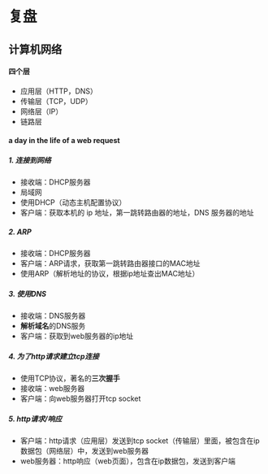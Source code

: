 # 复盘
## 计算机网络
#### 四个层
- 应用层（HTTP，DNS）
- 传输层（TCP，UDP）
- 网络层（IP）
- 链路层
#### a day in the life of a web request
##### 1. 连接到网络
- 接收端：DHCP服务器
- 局域网
- 使用DHCP（动态主机配置协议）
- 客户端：获取本机的 ip 地址，第一跳转路由器的地址，DNS 服务器的地址
##### 2. ARP
- 接收端：DHCP服务器
- 客户端：ARP请求，获取第一跳转路由器接口的MAC地址
- 使用ARP（解析地址的协议，根据ip地址查出MAC地址）
##### 3. 使用DNS
- 接收端：DNS服务器
- **解析域名**的DNS服务
- 客户端：获取到web服务器的ip地址
##### 4. 为了http请求建立tcp连接
- 使用TCP协议，著名的**三次握手**
- 接收端：web服务器
- 客户端：向web服务器打开tcp socket
##### 5. http请求/响应
- 客户端：http请求（应用层）发送到tcp socket（传输层）里面，被包含在ip数据包（网络层）中，发送到web服务器
- web服务器：http响应（web页面），包含在ip数据包，发送到客户端
